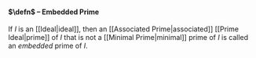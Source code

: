 #### $\defn$ – Embedded Prime
If $I$ is an [[Ideal|ideal]], then an [[Associated Prime|associated]] [[Prime Ideal|prime]] of $I$ that is not a [[Minimal Prime|minimal]] prime of $I$ is called an *embedded* prime of $I$.
